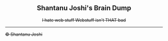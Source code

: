 <p align="center">
    <h2 align="center">Shantanu Joshi's Brain Dump<a href="http://shantanujoshi.github.io/"> <SSSSSSstyle="max-width:100%;"></a></h2>
</p>

<p align="center"><strike>I hate web stuff<strike> Webstuff isn't THAT bad</p>


---

© Shantanu Joshi